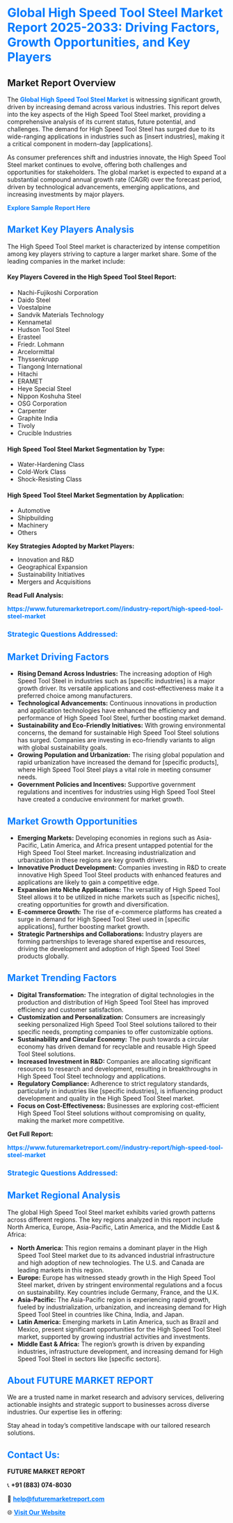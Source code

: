 <h1 style="color: #007BFF;">Global High Speed Tool Steel Market Report 2025-2033: Driving Factors, Growth Opportunities, and Key Players</h1>

<section id="overview">
<h2>Market Report Overview</h2>
<p>The <a href="https://www.futuremarketreport.com//industry-report/high-speed-tool-steel-market" style="color: #007BFF; text-decoration: none;"><strong>Global High Speed Tool Steel Market</strong></a> is witnessing significant growth, driven by increasing demand across various industries. This report delves into the key aspects of the High Speed Tool Steel market, providing a comprehensive analysis of its current status, future potential, and challenges. The demand for High Speed Tool Steel has surged due to its wide-ranging applications in industries such as [insert industries], making it a critical component in modern-day [applications].</p>
<p>As consumer preferences shift and industries innovate, the High Speed Tool Steel market continues to evolve, offering both challenges and opportunities for stakeholders. The global market is expected to expand at a substantial compound annual growth rate (CAGR) over the forecast period, driven by technological advancements, emerging applications, and increasing investments by major players.</p>
</section>

<section id="overview">
<p><a href="https://www.futuremarketreport.com//request-sample/reportId=91654" style="color: #007BFF; text-decoration: none;"><strong>Explore Sample Report Here</strong></a></p>
</section>

<section id="key-players">
<h2 style="color: #007BFF;">Market Key Players Analysis</h2>
<p>The High Speed Tool Steel market is characterized by intense competition among key players striving to capture a larger market share. Some of the leading companies in the market include:</p>
<h4>Key Players Covered in the High Speed Tool Steel Report:</h4>
<ul><li>Nachi-Fujikoshi Corporation</li><li>Daido Steel</li><li>Voestalpine</li><li>Sandvik Materials Technology</li><li>Kennametal</li><li>Hudson Tool Steel</li><li>Erasteel</li><li>Friedr. Lohmann</li><li>Arcelormittal</li><li>Thyssenkrupp</li><li>Tiangong International</li><li>Hitachi</li><li>ERAMET</li><li>Heye Special Steel</li><li>Nippon Koshuha Steel</li><li>OSG Corporation</li><li>Carpenter</li><li>Graphite India</li><li>Tivoly</li><li>Crucible Industries</li></ul>
<h4>High Speed Tool Steel Market Segmentation by Type:</h4>
<ul><li>Water-Hardening Class</li><li>Cold-Work Class</li><li>Shock-Resisting Class</li></ul>

<h4>High Speed Tool Steel Market Segmentation by Application:</h4>
<ul><li>Automotive</li><li>Shipbuilding</li><li>Machinery</li><li>Others</li></ul>
<p><strong>Key Strategies Adopted by Market Players:</strong></p>
<ul>
<li>Innovation and R&D</li>
<li>Geographical Expansion</li>
<li>Sustainability Initiatives</li>
<li>Mergers and Acquisitions</li>
</ul>
</section>

<section>
<p><strong>Read Full Analysis: </strong></p><a href="https://www.futuremarketreport.com//industry-report/high-speed-tool-steel-market" style="color: #007BFF; text-decoration: none;"><strong>https://www.futuremarketreport.com//industry-report/high-speed-tool-steel-market</strong></a>
<h3 style="color: #007BFF;">Strategic Questions Addressed:</h3>
</section>

<section id="driving-factors">
<h2 style="color: #007BFF;">Market Driving Factors</h2>
<ul>
<li><strong>Rising Demand Across Industries:</strong> The increasing adoption of High Speed Tool Steel in industries such as [specific industries] is a major growth driver. Its versatile applications and cost-effectiveness make it a preferred choice among manufacturers.</li>
<li><strong>Technological Advancements:</strong> Continuous innovations in production and application technologies have enhanced the efficiency and performance of High Speed Tool Steel, further boosting market demand.</li>
<li><strong>Sustainability and Eco-Friendly Initiatives:</strong> With growing environmental concerns, the demand for sustainable High Speed Tool Steel solutions has surged. Companies are investing in eco-friendly variants to align with global sustainability goals.</li>
<li><strong>Growing Population and Urbanization:</strong> The rising global population and rapid urbanization have increased the demand for [specific products], where High Speed Tool Steel plays a vital role in meeting consumer needs.</li>
<li><strong>Government Policies and Incentives:</strong> Supportive government regulations and incentives for industries using High Speed Tool Steel have created a conducive environment for market growth.</li>
</ul>
</section>

<section id="growth-opportunities">
<h2 style="color: #007BFF;">Market Growth Opportunities</h2>
<ul>
<li><strong>Emerging Markets:</strong> Developing economies in regions such as Asia-Pacific, Latin America, and Africa present untapped potential for the High Speed Tool Steel market. Increasing industrialization and urbanization in these regions are key growth drivers.</li>
<li><strong>Innovative Product Development:</strong> Companies investing in R&D to create innovative High Speed Tool Steel products with enhanced features and applications are likely to gain a competitive edge.</li>
<li><strong>Expansion into Niche Applications:</strong> The versatility of High Speed Tool Steel allows it to be utilized in niche markets such as [specific niches], creating opportunities for growth and diversification.</li>
<li><strong>E-commerce Growth:</strong> The rise of e-commerce platforms has created a surge in demand for High Speed Tool Steel used in [specific applications], further boosting market growth.</li>
<li><strong>Strategic Partnerships and Collaborations:</strong> Industry players are forming partnerships to leverage shared expertise and resources, driving the development and adoption of High Speed Tool Steel products globally.</li>
</ul>
</section>

<section id="trending-factors">
<h2 style="color: #007BFF;">Market Trending Factors</h2>
<ul>
<li><strong>Digital Transformation:</strong> The integration of digital technologies in the production and distribution of High Speed Tool Steel has improved efficiency and customer satisfaction.</li>
<li><strong>Customization and Personalization:</strong> Consumers are increasingly seeking personalized High Speed Tool Steel solutions tailored to their specific needs, prompting companies to offer customizable options.</li>
<li><strong>Sustainability and Circular Economy:</strong> The push towards a circular economy has driven demand for recyclable and reusable High Speed Tool Steel solutions.</li>
<li><strong>Increased Investment in R&D:</strong> Companies are allocating significant resources to research and development, resulting in breakthroughs in High Speed Tool Steel technology and applications.</li>
<li><strong>Regulatory Compliance:</strong> Adherence to strict regulatory standards, particularly in industries like [specific industries], is influencing product development and quality in the High Speed Tool Steel market.</li>
<li><strong>Focus on Cost-Effectiveness:</strong> Businesses are exploring cost-efficient High Speed Tool Steel solutions without compromising on quality, making the market more competitive.</li>
</ul>
</section>

<section>
<p><strong>Get Full Report: </strong></p><a href="https://www.futuremarketreport.com//industry-report/high-speed-tool-steel-market" style="color: #007BFF; text-decoration: none;"><strong>https://www.futuremarketreport.com//industry-report/high-speed-tool-steel-market</strong></a>
<h3 style="color: #007BFF;">Strategic Questions Addressed:</h3>
</section>


<section id="regional-analysis">
<h2 style="color: #007BFF;">Market Regional Analysis</h2>
<p>The global High Speed Tool Steel market exhibits varied growth patterns across different regions. The key regions analyzed in this report include North America, Europe, Asia-Pacific, Latin America, and the Middle East & Africa:</p>
<ul>
<li><strong>North America:</strong> This region remains a dominant player in the High Speed Tool Steel market due to its advanced industrial infrastructure and high adoption of new technologies. The U.S. and Canada are leading markets in this region.</li>
<li><strong>Europe:</strong> Europe has witnessed steady growth in the High Speed Tool Steel market, driven by stringent environmental regulations and a focus on sustainability. Key countries include Germany, France, and the U.K.</li>
<li><strong>Asia-Pacific:</strong> The Asia-Pacific region is experiencing rapid growth, fueled by industrialization, urbanization, and increasing demand for High Speed Tool Steel in countries like China, India, and Japan.</li>
<li><strong>Latin America:</strong> Emerging markets in Latin America, such as Brazil and Mexico, present significant opportunities for the High Speed Tool Steel market, supported by growing industrial activities and investments.</li>
<li><strong>Middle East & Africa:</strong> The region’s growth is driven by expanding industries, infrastructure development, and increasing demand for High Speed Tool Steel in sectors like [specific sectors].</li>
</ul>
</section>

<footer>
<h2 style="color: #007BFF;">About FUTURE MARKET REPORT</h2>
<p>We are a trusted name in market research and advisory services, delivering actionable insights and strategic support to businesses across diverse industries. Our expertise lies in offering:</p>

<p>Stay ahead in today’s competitive landscape with our tailored research solutions.</p>

<h2 style="color: #007BFF;">Contact Us:</h2>
<p><strong>FUTURE MARKET REPORT</strong></p>
<p>📞 <strong>+91 (883) 074-8030</strong></p>
<p>📧 <strong><a href="mailto:help@futuremarketreport.com" style="color: #007BFF;">help@futuremarketreport.com</a></strong></p>
<p>🌐 <strong><a href="https://www.futuremarketreport.com/" style="color: #007BFF;">Visit Our Website</a></strong></p>
</footer>